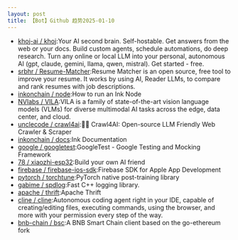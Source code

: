 ```yaml
---
layout: post
title: 【Bot】Github 趋势2025-01-10
---
```


* [khoj-ai / khoj](https://github.com/khoj-ai/khoj):Your AI second brain. Self-hostable. Get answers from the web or your docs. Build custom agents, schedule automations, do deep research. Turn any online or local LLM into your personal, autonomous AI (gpt, claude, gemini, llama, qwen, mistral). Get started - free.
* [srbhr / Resume-Matcher](https://github.com/srbhr/Resume-Matcher):Resume Matcher is an open source, free tool to improve your resume. It works by using AI, Reader LLMs, to compare and rank resumes with job descriptions.
* [inkonchain / node](https://github.com/inkonchain/node):How to run an Ink Node
* [NVlabs / VILA](https://github.com/NVlabs/VILA):VILA is a family of state-of-the-art vision language models (VLMs) for diverse multimodal AI tasks across the edge, data center, and cloud.
* [unclecode / crawl4ai](https://github.com/unclecode/crawl4ai):🚀🤖 Crawl4AI: Open-source LLM Friendly Web Crawler & Scraper
* [inkonchain / docs](https://github.com/inkonchain/docs):Ink Documentation
* [google / googletest](https://github.com/google/googletest):GoogleTest - Google Testing and Mocking Framework
* [78 / xiaozhi-esp32](https://github.com/78/xiaozhi-esp32):Build your own AI friend
* [firebase / firebase-ios-sdk](https://github.com/firebase/firebase-ios-sdk):Firebase SDK for Apple App Development
* [pytorch / torchtune](https://github.com/pytorch/torchtune):PyTorch native post-training library
* [gabime / spdlog](https://github.com/gabime/spdlog):Fast C++ logging library.
* [apache / thrift](https://github.com/apache/thrift):Apache Thrift
* [cline / cline](https://github.com/cline/cline):Autonomous coding agent right in your IDE, capable of creating/editing files, executing commands, using the browser, and more with your permission every step of the way.
* [bnb-chain / bsc](https://github.com/bnb-chain/bsc):A BNB Smart Chain client based on the go-ethereum fork
